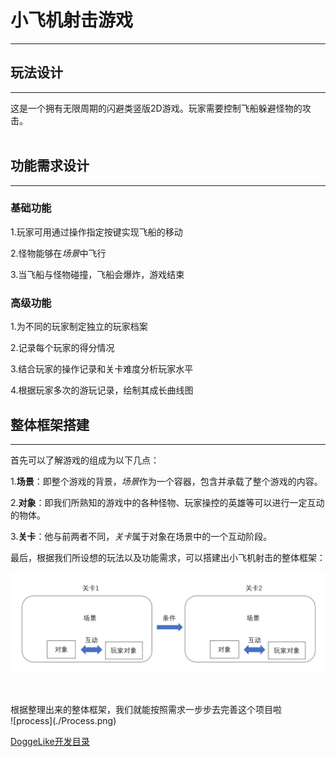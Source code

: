 # 小飞机射击游戏
*******************


## 玩法设计
*****************
这是一个拥有无限周期的闪避类竖版2D游戏。玩家需要控制飞船躲避怪物的攻击。
<br>
<br>

## 功能需求设计
*****************
### 基础功能
1.玩家可用通过操作指定按键实现飞船的移动

2.怪物能够在*场景*中飞行

3.当飞船与怪物碰撞，飞船会爆炸，游戏结束
<br>

### 高级功能

1.为不同的玩家制定独立的玩家档案

2.记录每个玩家的得分情况

3.结合玩家的操作记录和关卡难度分析玩家水平

4.根据玩家多次的游玩记录，绘制其成长曲线图
<br>

## 整体框架搭建
*****************
首先可以了解游戏的组成为以下几点：

1.__场景__：即整个游戏的背景，*场景*作为一个容器，包含并承载了整个游戏的内容。 

2.__对象__：即我们所熟知的游戏中的各种怪物、玩家操控的英雄等可以进行一定互动的物体。 

3.__关卡__：他与前两者不同，*关卡*属于对象在场景中的一个互动阶段。

最后，根据我们所设想的玩法以及功能需求，可以搭建出小飞机射击的整体框架：

![FRAME ](Frame.png) 

<br>
<br>
根据整理出来的整体框架，我们就能按照需求一步步去完善这个项目啦
<br>
![process](./Process.png)

[DoggeLike开发目录](./index.md)

